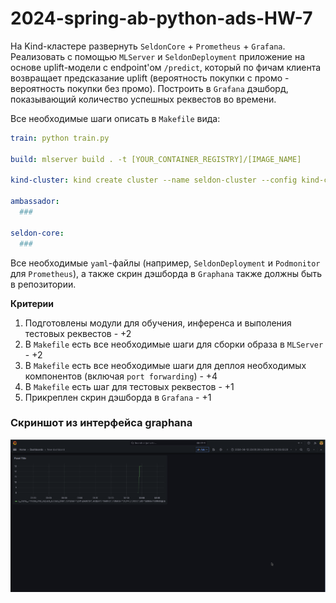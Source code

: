 # 2024-spring-ab-python-ads-HW-7

На Kind-кластере развернуть `SeldonCore` + `Prometheus` + `Grafana`. Реализовать с помощью `MLServer` и `SeldonDeployment` приложение на основе uplift-модели с endpoint'ом `/predict`, который по фичам клиента возвращает предсказание uplift (вероятность покупки с промо - вероятность покупки без промо). Построить в `Grafana` дэшборд, показывающий количество успешных реквестов во времени.

Все необходимые шаги описать в `Makefile` вида:

```yaml
train: python train.py

build: mlserver build . -t [YOUR_CONTAINER_REGISTRY]/[IMAGE_NAME]

kind-cluster: kind create cluster --name seldon-cluster --config kind-cluster.yaml --image=kindest/node:v1.21.1

ambassador:
  ###

seldon-core:
  ###
```

Все необходимые `yaml`-файлы (например, `SeldonDeployment` и `Podmonitor` для `Prometheus`), а также скрин дэшборда в `Graphana` также должны быть в репозитории.

**Критерии**

1. Подготовлены модули для обучения, инференса и выполения тестовых реквестов - +2
2. В `Makefile` есть все необходимые шаги для сборки образа в `MLServer` - +2
3. В `Makefile` есть все необходимые шаги для деплоя необходимых компонентов (включая `port forwarding`) - +4
4. В `Makefile` есть шаг для тестовых реквестов - +1
5. Прикреплен скрин дэшборда в `Grafana` - +1

### Скриншот из интерфейса graphana

![Alt text](./Screenshot_2024-04-13_02-55-28.png?raw=true "Grahpana")
